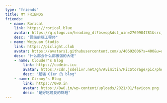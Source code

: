 ```yaml
---
type: "friends"
title: MY FRIENDS
friends:
  - name: Rorical
    link: https://rorical.blue
    avatar: https://q.qlogo.cn/headimg_dl?bs=qq&dst_uin=2769904781&src_uin=q.qlogo.cn&fid=blog&spec=640
    desc: "顶级前端工程师"
  - name: Weiyuan Studio
    link: https://piclight.club
    avatar: https://avatars1.githubusercontent.com/u/40692006?s=400&u=af93e23781cd207d3f4bab896472ec38ad72c360&v=4
    desc: "什么都会什么都很强的大佬"
	- name: Clouder's Blog
		link: https://codein.icu
		avatar: https://cdn.jsdelivr.net/gh/Avimitin/PicStorage/pic/photo_2020-03-05_12-39-29.jpg
		desc: "超强 OIer 的 blog"
	- name: Cirnoy's Blog
		link: https://0w0.in
		avatar: https://0w0.in/wp-content/uploads/2021/01/favicon.png
		desc: "是好吃可爱的锦鲤"
---
```

